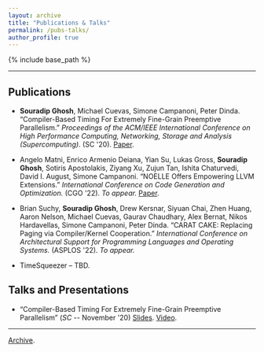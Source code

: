 ```yaml
---
layout: archive
title: "Publications & Talks"
permalink: /pubs-talks/
author_profile: true
---
```


{% include base_path %}

---

## Publications

- **Souradip Ghosh**, Michael Cuevas, Simone Campanoni, Peter Dinda. 
“Compiler-Based Timing For Extremely Fine-Grain Preemptive Parallelism.”
<em>Proceedings of the ACM/IEEE International Conference on High Performance Computing, Networking, Storage and Analysis (Supercomputing)</em>. (SC '20). [Paper](https://souradipghosh.com/files/ct-sc20.pdf). 

- Angelo Matni, Enrico Armenio Deiana, Yian Su, Lukas Gross,
**Souradip Ghosh**, Sotiris Apostolakis, Ziyang Xu, Zujun Tan, 
Ishita Chaturvedi, David I. August, Simone Campanoni. “NOELLE 
Offers Empowering LLVM Extensions.” <em>International Conference on
Code Generation and Optimization.</em> (CGO '22). <em>To appear.</em> 
[Paper](https://arxiv.org/pdf/2102.05081.pdf).

- Brian Suchy, **Souradip Ghosh**, Drew Kersnar, Siyuan Chai, Zhen Huang, 
Aaron Nelson, Michael Cuevas, Gaurav Chaudhary, Alex Bernat, Nikos Hardavellas, 
Simone Campanoni, Peter Dinda. “CARAT CAKE: Replacing Paging via Compiler/Kernel 
Cooperation.” <em>International Conference on Architectural Support for 
Programming Languages and Operating Systems.</em> (ASPLOS '22). <em>To appear.</em> 

- TimeSqueezer – TBD. 

## Talks and Presentations

- “Compiler-Based Timing For Extremely Fine-Grain Preemptive Parallelism”
(<em>SC</em> -- November '20) [Slides](https://souradipghosh.com/files/ct.pdf). [Video](https://drive.google.com/file/d/1PNNx6qDr0miiqk_I_g8CoKPjTe5rKgO5/view?usp=sharing).

---

[Archive](https://souradipghosh.com/archive-pubs-talks/).
